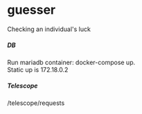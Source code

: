 # guesser
Checking an individual's luck
 
<h5>DB</h5>
Run mariadb container: docker-compose up. </br>
Static up is 172.18.0.2 

<h5>Telescope</h5>
/telescope/requests